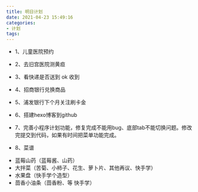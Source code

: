 ```yaml
---
title: 明日计划
date: 2021-04-23 15:49:16
categories:
- 计划
tags:
---
```


- 1、儿童医院预约

- 2、去旧宫医院测黄疸

- 3、看快递是否送到 ok 收到

- 4、招商银行兑换商品

- 5、浦发银行下个月关注刷卡金

- 6、搭建hexo博客到github

- 7、完善小程序计划功能，修复完成不能用bug、底部tab不能切换问题。修改完提交到代码，如果有时间把菜单功能完成。

- 8、菜谱
 
* 蓝莓山药（蓝莓酱、山药）
* 大拌菜（苦菊、小柿子、花生、萝卜片、其他再议、快手学）
* 水果盘（快手学个造型）
* 茴香小油条（茴香粉、等 快手学）

